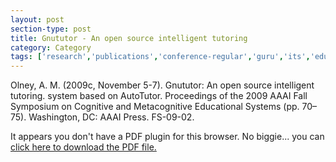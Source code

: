 ```yaml
---
layout: post
section-type: post
title: Gnututor - An open source intelligent tutoring
category: Category
tags: ['research','publications','conference-regular','guru','its','education-research','gnututor']
---
```

Olney, A. M. (2009c, November 5-7). Gnututor: An open source intelligent tutoring. system based on AutoTutor. Proceedings of the 2009 AAAI Fall Symposium on Cognitive and Metacognitive Educational Systems (pp. 70–75). Washington, DC: AAAI Press. FS-09-02. 

<object data="https://umdrive.memphis.edu/aolney/public/publications/olney_mces_09.pdf" type="application/pdf" width="100%" height="600px">
 
  <p>It appears you don't have a PDF plugin for this browser.
  No biggie... you can <a href="https://umdrive.memphis.edu/aolney/public/publications/olney_mces_09.pdf">click here to
  download the PDF file.</a></p>
  
</object>
